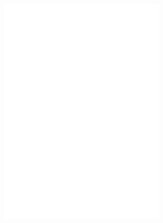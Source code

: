 <div style="align: center; height: auto; width: auto;">
	<img src="README.svg" alt="Meu README">
</div>
